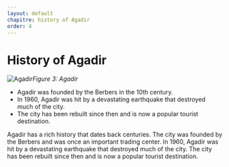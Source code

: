 ```yaml
---
layout: default
chapitre: history of Agadir
order: 4
---
```


# History of Agadir
![Agadir]({{site.baseurl}}/4.history-of-agadir/images/agadir-history.jpg)*Figure 3: Agadir*


<!-- note -->

- Agadir was founded by the Berbers in the 10th century.
- In 1960, Agadir was hit by a devastating earthquake that destroyed much of the city.
- The city has been rebuilt since then and is now a popular tourist destination.

Agadir has a rich history that dates back centuries. The city was founded by the Berbers and was once an important trading center. In 1960, Agadir was hit by a devastating earthquake that destroyed much of the city. The city has been rebuilt since then and is now a popular tourist destination.

<!-- new slide -->
